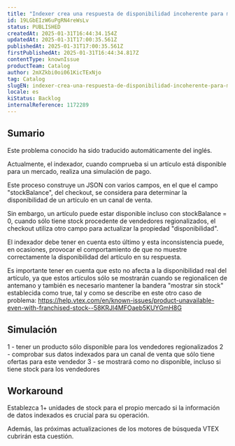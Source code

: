 ```yaml
---
title: "Indexer crea una respuesta de disponibilidad incoherente para mercados regionalizados"
id: 19LGbEIzW6uPgRN4reWsLv
status: PUBLISHED
createdAt: 2025-01-31T16:44:34.154Z
updatedAt: 2025-01-31T17:00:35.561Z
publishedAt: 2025-01-31T17:00:35.561Z
firstPublishedAt: 2025-01-31T16:44:34.817Z
contentType: knownIssue
productTeam: Catalog
author: 2mXZkbi0oi061KicTExNjo
tag: Catalog
slugEN: indexer-crea-una-respuesta-de-disponibilidad-incoherente-para-mercados-regionalizados
locale: es
kiStatus: Backlog
internalReference: 1172289
---
```


## Sumario

<div class="alert alert-info">
  <p>Este problema conocido ha sido traducido automáticamente del inglés.</p>
</div>


Actualmente, el indexador, cuando comprueba si un artículo está disponible para un mercado, realiza una simulación de pago.

Este proceso construye un JSON con varios campos, en el que el campo "stockBalance", del checkout, se considera para determinar la disponibilidad de un artículo en un canal de venta.

Sin embargo, un artículo puede estar disponible incluso con stockBalance = 0, cuando sólo tiene stock procedente de vendedores regionalizados, el checkout utiliza otro campo para actualizar la propiedad "disponibilidad".

El indexador debe tener en cuenta esto último y esta inconsistencia puede, en ocasiones, provocar el comportamiento de que no muestre correctamente la disponibilidad del artículo en su respuesta.

Es importante tener en cuenta que esto no afecta a la disponibilidad real del artículo, ya que estos artículos sólo se mostrarán cuando se regionalicen de antemano y también es necesario mantener la bandera "mostrar sin stock" establecida como true, tal y como se describe en este otro caso de problema: https://help.vtex.com/en/known-issues/product-unavailable-even-with-franchised-stock--58KRJl4MFOaeb5KUYGmH8G


##

## Simulación


1 - tener un producto sólo disponible para los vendedores regionalizados
2 - comprobar sus datos indexados para un canal de venta que sólo tiene ofertas para este vendedor
3 - se mostrará como no disponible, incluso si tiene stock para los vendedores



## Workaround


Establezca 1+ unidades de stock para el propio mercado si la información de datos indexados es crucial para su operación.

Además, las próximas actualizaciones de los motores de búsqueda VTEX cubrirán esta cuestión.


